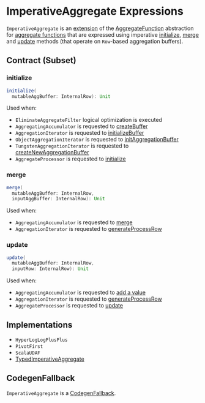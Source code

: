 # ImperativeAggregate Expressions

`ImperativeAggregate` is an [extension](#contract) of the [AggregateFunction](AggregateFunction.md) abstraction for [aggregate functions](#implementations) that are expressed using imperative [initialize](#initialize), [merge](#merge) and [update](#update) methods (that operate on `Row`-based aggregation buffers).

## Contract (Subset)

### <span id="initialize"> initialize

```scala
initialize(
  mutableAggBuffer: InternalRow): Unit
```

Used when:

* `EliminateAggregateFilter` logical optimization is executed
* `AggregatingAccumulator` is requested to [createBuffer](../AggregatingAccumulator.md#createBuffer)
* `AggregationIterator` is requested to [initializeBuffer](../aggregations/AggregationIterator.md#initializeBuffer)
* `ObjectAggregationIterator` is requested to [initAggregationBuffer](../aggregations/ObjectAggregationIterator.md#initAggregationBuffer)
* `TungstenAggregationIterator` is requested to [createNewAggregationBuffer](../aggregations/TungstenAggregationIterator.md#createNewAggregationBuffer)
* `AggregateProcessor` is requested to [initialize](../window-functions/AggregateProcessor.md#initialize)

### <span id="merge"> merge

```scala
merge(
  mutableAggBuffer: InternalRow,
  inputAggBuffer: InternalRow): Unit
```

Used when:

* `AggregatingAccumulator` is requested to [merge](../AggregatingAccumulator.md#merge)
* `AggregationIterator` is requested to [generateProcessRow](../aggregations/AggregationIterator.md#generateProcessRow)

### <span id="update"> update

```scala
update(
  mutableAggBuffer: InternalRow,
  inputRow: InternalRow): Unit
```

Used when:

* `AggregatingAccumulator` is requested to [add a value](../AggregatingAccumulator.md#add)
* `AggregationIterator` is requested to [generateProcessRow](../aggregations/AggregationIterator.md#generateProcessRow)
* `AggregateProcessor` is requested to [update](../window-functions/AggregateProcessor.md#update)

## Implementations

* `HyperLogLogPlusPlus`
* `PivotFirst`
* `ScalaUDAF`
* [TypedImperativeAggregate](TypedImperativeAggregate.md)

## <span id="CodegenFallback"> CodegenFallback

`ImperativeAggregate` is a [CodegenFallback](CodegenFallback.md).
